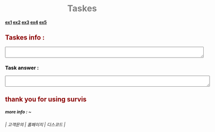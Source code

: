 <style>
    h2{
        color :darkred;
    }
</style>
<style>
    h1{
        color:grey;
        text-align: center;
    }
</style>
 <style>
     h3{
         color :black;
         
     }
 </style>
 <head>
     <title>Taskes</title>
     
 </head>   
<h1>Taskes</h1>
<div class="head">
    <h4>
        <a href>ex1</a>
        <a href>ex2</a>
        <a href>ex3</a>
        <a href>ex4</a>
        <a href>ex5</a>
    </h4>
</div>
<h2>Taskes info : </h2> <textarea style="margin: 0px; width: 650px; hight: 140px;"></textarea>
<h3>Task answer : </h3> 
<textarea style="margin: 0px; width: 670px; hight: 350px;"> 










   
</textarea>



<h2>thank you for using survis</h2>
</body>
<h5> more info : ~</h5>

<h6>| 고객문의 | 홈페이지 | 디스코드 |</h6>
</style>


